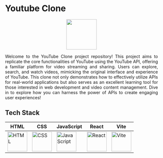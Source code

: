 # Youtube Clone
<div align="center">
<img src="https://upload.wikimedia.org/wikipedia/commons/4/42/YouTube_icon_%282013-2017%29.png" alt="" width="100" height="auto"/>
</div>
<p align="justify">Welcome to the YouTube Clone project repository! This project aims to replicate the core functionalities of YouTube using the YouTube API, offering a familiar platform for video streaming and sharing. Users can explore, search, and watch videos, mimicking the original interface and experience of YouTube. This clone not only demonstrates how to effectively utilize APIs for real-world applications but also serves as an excellent learning tool for those interested in web development and video content management. Dive in to explore how you can harness the power of APIs to create engaging user experiences!</p>
<h2 align="left">Tech Stack</h2>

| HTML  | CSS  | JavaScript  | React  | Vite  |
|-------|------|-------------|--------|-------|
| <img src="https://cdn.worldvectorlogo.com/logos/html-1.svg" alt="HTML" width="65"/> | <img src="https://cdn.worldvectorlogo.com/logos/css-3.svg" alt="CSS" width="65"/> | <img src="https://upload.wikimedia.org/wikipedia/commons/6/6a/JavaScript-logo.png" alt="JavaScript" width="65"/> | <img src="https://cdn.worldvectorlogo.com/logos/react-1.svg" alt="React" width="65"/> | <img src="https://vitejs.dev/logo.svg" alt="Vite" width="65"/> |

